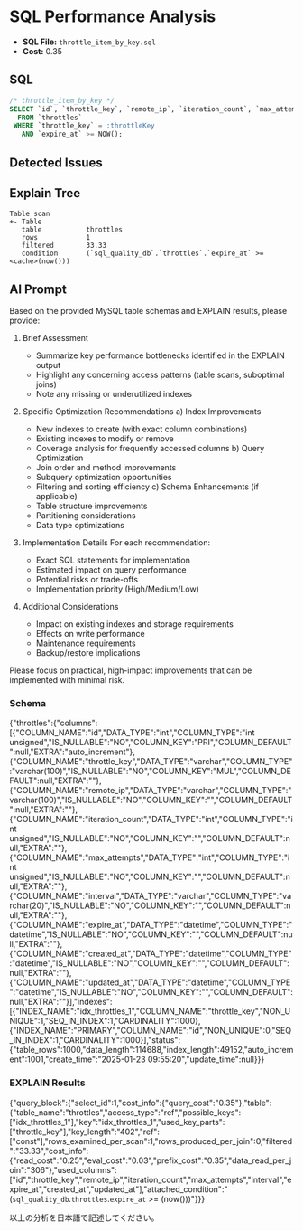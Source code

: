 # SQL Performance Analysis
- **SQL File:** `throttle_item_by_key.sql`
- **Cost:** 0.35

## SQL
```sql
/* throttle_item_by_key */
SELECT `id`, `throttle_key`, `remote_ip`, `iteration_count`, `max_attempts`, `interval`, `expire_at`, `created_at`, `updated_at`
  FROM `throttles`
 WHERE `throttle_key` = :throttleKey
   AND `expire_at` >= NOW();

```

## Detected Issues


## Explain Tree
```
Table scan
+- Table
   table           throttles
   rows            1
   filtered        33.33
   condition       (`sql_quality_db`.`throttles`.`expire_at` >= <cache>(now()))
```

## AI Prompt
Based on the provided MySQL table schemas and EXPLAIN results, please provide:

1. Brief Assessment
   - Summarize key performance bottlenecks identified in the EXPLAIN output
   - Highlight any concerning access patterns (table scans, suboptimal joins)
   - Note any missing or underutilized indexes

2. Specific Optimization Recommendations
   a) Index Improvements
      - New indexes to create (with exact column combinations)
      - Existing indexes to modify or remove
      - Coverage analysis for frequently accessed columns
   b) Query Optimization
      - Join order and method improvements
      - Subquery optimization opportunities
      - Filtering and sorting efficiency
   c) Schema Enhancements (if applicable)
      - Table structure improvements
      - Partitioning considerations
      - Data type optimizations

3. Implementation Details
   For each recommendation:
     - Exact SQL statements for implementation
     - Estimated impact on query performance
     - Potential risks or trade-offs
     - Implementation priority (High/Medium/Low)

4. Additional Considerations
   - Impact on existing indexes and storage requirements
   - Effects on write performance
   - Maintenance requirements
   - Backup/restore implications

Please focus on practical, high-impact improvements that can be implemented with minimal risk.

### Schema
{"throttles":{"columns":[{"COLUMN_NAME":"id","DATA_TYPE":"int","COLUMN_TYPE":"int unsigned","IS_NULLABLE":"NO","COLUMN_KEY":"PRI","COLUMN_DEFAULT":null,"EXTRA":"auto_increment"},{"COLUMN_NAME":"throttle_key","DATA_TYPE":"varchar","COLUMN_TYPE":"varchar(100)","IS_NULLABLE":"NO","COLUMN_KEY":"MUL","COLUMN_DEFAULT":null,"EXTRA":""},{"COLUMN_NAME":"remote_ip","DATA_TYPE":"varchar","COLUMN_TYPE":"varchar(100)","IS_NULLABLE":"NO","COLUMN_KEY":"","COLUMN_DEFAULT":null,"EXTRA":""},{"COLUMN_NAME":"iteration_count","DATA_TYPE":"int","COLUMN_TYPE":"int unsigned","IS_NULLABLE":"NO","COLUMN_KEY":"","COLUMN_DEFAULT":null,"EXTRA":""},{"COLUMN_NAME":"max_attempts","DATA_TYPE":"int","COLUMN_TYPE":"int unsigned","IS_NULLABLE":"NO","COLUMN_KEY":"","COLUMN_DEFAULT":null,"EXTRA":""},{"COLUMN_NAME":"interval","DATA_TYPE":"varchar","COLUMN_TYPE":"varchar(20)","IS_NULLABLE":"NO","COLUMN_KEY":"","COLUMN_DEFAULT":null,"EXTRA":""},{"COLUMN_NAME":"expire_at","DATA_TYPE":"datetime","COLUMN_TYPE":"datetime","IS_NULLABLE":"NO","COLUMN_KEY":"","COLUMN_DEFAULT":null,"EXTRA":""},{"COLUMN_NAME":"created_at","DATA_TYPE":"datetime","COLUMN_TYPE":"datetime","IS_NULLABLE":"NO","COLUMN_KEY":"","COLUMN_DEFAULT":null,"EXTRA":""},{"COLUMN_NAME":"updated_at","DATA_TYPE":"datetime","COLUMN_TYPE":"datetime","IS_NULLABLE":"NO","COLUMN_KEY":"","COLUMN_DEFAULT":null,"EXTRA":""}],"indexes":[{"INDEX_NAME":"idx_throttles_1","COLUMN_NAME":"throttle_key","NON_UNIQUE":1,"SEQ_IN_INDEX":1,"CARDINALITY":1000},{"INDEX_NAME":"PRIMARY","COLUMN_NAME":"id","NON_UNIQUE":0,"SEQ_IN_INDEX":1,"CARDINALITY":1000}],"status":{"table_rows":1000,"data_length":114688,"index_length":49152,"auto_increment":1001,"create_time":"2025-01-23 09:55:20","update_time":null}}}

### EXPLAIN Results
{"query_block":{"select_id":1,"cost_info":{"query_cost":"0.35"},"table":{"table_name":"throttles","access_type":"ref","possible_keys":["idx_throttles_1"],"key":"idx_throttles_1","used_key_parts":["throttle_key"],"key_length":"402","ref":["const"],"rows_examined_per_scan":1,"rows_produced_per_join":0,"filtered":"33.33","cost_info":{"read_cost":"0.25","eval_cost":"0.03","prefix_cost":"0.35","data_read_per_join":"306"},"used_columns":["id","throttle_key","remote_ip","iteration_count","max_attempts","interval","expire_at","created_at","updated_at"],"attached_condition":"(`sql_quality_db`.`throttles`.`expire_at` >= <cache>(now()))"}}}

以上の分析を日本語で記述してください。